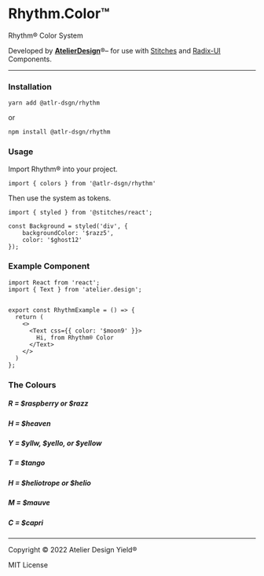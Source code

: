 # Rhythm.Color™
Rhythm® Color System

Developed by [**AtelierDesign**](https://atlrdsgn.com)®–
for use with [Stitches](https://stitches.dev) and [Radix-UI](https://www.radix-ui.com) Components.

<hr>

### Installation

```
yarn add @atlr-dsgn/rhythm
```
or
```
npm install @atlr-dsgn/rhythm
```

### Usage

Import Rhythm® into your project.

```
import { colors } from '@atlr-dsgn/rhythm'
```

Then use the system as tokens.

```tsx
import { styled } from '@stitches/react';

const Background = styled('div', {
    backgroundColor: '$razz5',
    color: '$ghost12'
});
```

### Example Component

```tsx 
import React from 'react';
import { Text } from 'atelier.design';


export const RhythmExample = () => {
  return (
    <>
      <Text css={{ color: '$moon9' }}>
        Hi, from Rhythm® Color
      </Text>
    </>
  )
};

```

### The Colours

##### **R** = $raspberry or $razz
##### **H** = $heaven
##### **Y** = $yllw, $yello, or $yellow
##### **T** = $tango
##### **H** = $heliotrope or $helio
##### **M** = $mauve
##### **C** = $capri

<hr>

Copyright © 2022 Atelier Design Yield®

MIT License
